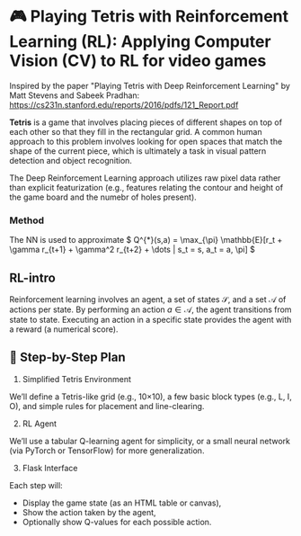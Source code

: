 # 🎮 Playing Tetris with Reinforcement Learning (RL): Applying Computer Vision (CV) to RL for video games  

Inspired by the paper "Playing Tetris with Deep Reinforcement Learning" by Matt Stevens and Sabeek Pradhan:
https://cs231n.stanford.edu/reports/2016/pdfs/121_Report.pdf

**Tetris** is a game that involves placing pieces of different shapes on top of each other so that they fill in the rectangular grid.
A common human approach to this problem involves looking for open spaces that match the shape of the current piece, which is ultimately a task in visual pattern detection and object recognition.

The Deep Reinforcement Learning approach utilizes raw pixel data rather than explicit featurization (e.g., features relating the contour and height of the game board and the numebr of holes present).

### Method

The NN is used to approximate
$
Q^{*}(s,a) = \max_{\pi} \mathbb{E}[r_t + \gamma r_{t+1} + \gamma^2 r_{t+2} + \dots | s_t = s, a_t = a, \pi]
$


## RL-intro

Reinforcement learning involves an agent, a set of states $\mathcal{S}$, and a set $\mathcal{A}$  of actions per state. By performing an action $a \in \mathcal {A}$, the agent transitions from state to state. Executing an action in a specific state provides the agent with a reward (a numerical score).

## 🧱 Step-by-Step Plan
1. Simplified Tetris Environment

We’ll define a Tetris-like grid (e.g., 10×10), a few basic block types (e.g., L, I, O), and simple rules for placement and line-clearing.

2. RL Agent

We’ll use a tabular Q-learning agent for simplicity, or a small neural network (via PyTorch or TensorFlow) for more generalization.

3. Flask Interface

Each step will:

* Display the game state (as an HTML table or canvas),
* Show the action taken by the agent,
* Optionally show Q-values for each possible action.

